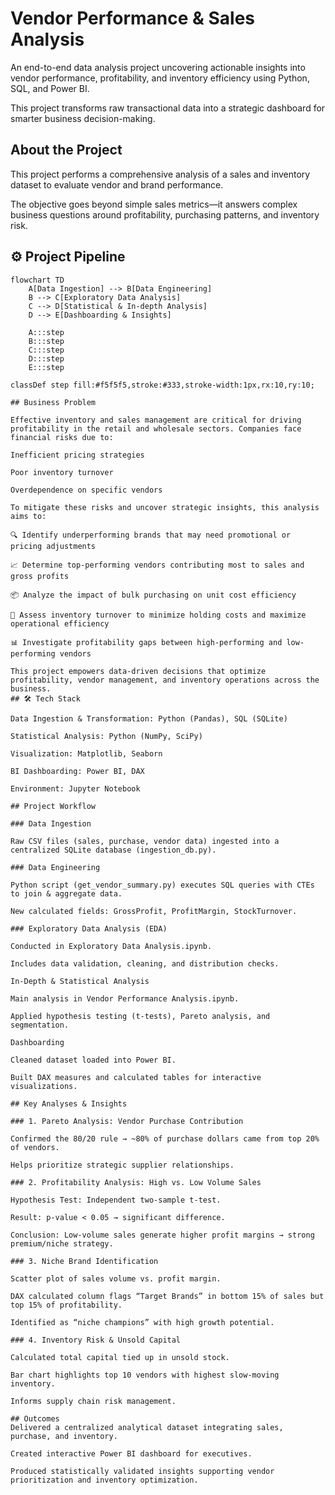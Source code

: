 # Vendor Performance & Sales Analysis
An end-to-end data analysis project uncovering actionable insights into vendor performance, profitability, and inventory efficiency using Python, SQL, and Power BI.

This project transforms raw transactional data into a strategic dashboard for smarter business decision-making.

## About the Project
This project performs a comprehensive analysis of a sales and inventory dataset to evaluate vendor and brand performance.

The objective goes beyond simple sales metrics—it answers complex business questions around profitability, purchasing patterns, and inventory risk.

## ⚙️ Project Pipeline  

```mermaid
flowchart TD
    A[Data Ingestion] --> B[Data Engineering]
    B --> C[Exploratory Data Analysis]
    C --> D[Statistical & In-depth Analysis]
    D --> E[Dashboarding & Insights]

    A:::step
    B:::step
    C:::step
    D:::step
    E:::step

classDef step fill:#f5f5f5,stroke:#333,stroke-width:1px,rx:10,ry:10;

## Business Problem

Effective inventory and sales management are critical for driving profitability in the retail and wholesale sectors. Companies face financial risks due to:

Inefficient pricing strategies

Poor inventory turnover

Overdependence on specific vendors

To mitigate these risks and uncover strategic insights, this analysis aims to:

🔍 Identify underperforming brands that may need promotional or pricing adjustments

📈 Determine top-performing vendors contributing most to sales and gross profits

📦 Analyze the impact of bulk purchasing on unit cost efficiency

🔄 Assess inventory turnover to minimize holding costs and maximize operational efficiency

📊 Investigate profitability gaps between high-performing and low-performing vendors

This project empowers data-driven decisions that optimize profitability, vendor management, and inventory operations across the business.
## 🛠️ Tech Stack

Data Ingestion & Transformation: Python (Pandas), SQL (SQLite)

Statistical Analysis: Python (NumPy, SciPy)

Visualization: Matplotlib, Seaborn

BI Dashboarding: Power BI, DAX

Environment: Jupyter Notebook

## Project Workflow

### Data Ingestion

Raw CSV files (sales, purchase, vendor data) ingested into a centralized SQLite database (ingestion_db.py).

### Data Engineering

Python script (get_vendor_summary.py) executes SQL queries with CTEs to join & aggregate data.

New calculated fields: GrossProfit, ProfitMargin, StockTurnover.

### Exploratory Data Analysis (EDA)

Conducted in Exploratory Data Analysis.ipynb.

Includes data validation, cleaning, and distribution checks.

In-Depth & Statistical Analysis

Main analysis in Vendor Performance Analysis.ipynb.

Applied hypothesis testing (t-tests), Pareto analysis, and segmentation.

Dashboarding

Cleaned dataset loaded into Power BI.

Built DAX measures and calculated tables for interactive visualizations.

## Key Analyses & Insights

### 1. Pareto Analysis: Vendor Purchase Contribution

Confirmed the 80/20 rule → ~80% of purchase dollars came from top 20% of vendors.

Helps prioritize strategic supplier relationships.

### 2. Profitability Analysis: High vs. Low Volume Sales

Hypothesis Test: Independent two-sample t-test.

Result: p-value < 0.05 → significant difference.

Conclusion: Low-volume sales generate higher profit margins → strong premium/niche strategy.

### 3. Niche Brand Identification

Scatter plot of sales volume vs. profit margin.

DAX calculated column flags “Target Brands” in bottom 15% of sales but top 15% of profitability.

Identified as “niche champions” with high growth potential.

### 4. Inventory Risk & Unsold Capital

Calculated total capital tied up in unsold stock.

Bar chart highlights top 10 vendors with highest slow-moving inventory.

Informs supply chain risk management.

## Outcomes
Delivered a centralized analytical dataset integrating sales, purchase, and inventory.

Created interactive Power BI dashboard for executives.

Produced statistically validated insights supporting vendor prioritization and inventory optimization.
